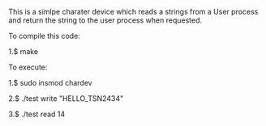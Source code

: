 
This is a simlpe charater device which reads a strings from a User process and return the string to the user process when requested.



To compile this code:

1.$ make 

To execute:

1.$ sudo insmod chardev

2.$ ./test write "HELLO_TSN2434"

3.$ ./test read 14
